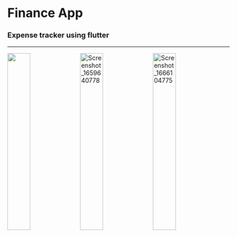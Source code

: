 <h1>Finance App</h1>

<h3>
Expense tracker using flutter
</h3>
<hr>
<div style = ""> 
<img src="https://github.com/Apurv099/FlutterApplication/assets/88666242/136c851a-ee8b-4ad3-9604-6cfdeaa2b342" alt="" width="32%"/>
<img src="https://user-images.githubusercontent.com/102475069/196633092-f933f964-5930-4686-8ce8-9e702ebfb1b7.png" alt="Screenshot_1659640778" width="32%"/>
<img src="https://github.com/Apurv099/FlutterApplication/assets/88666242/bc821d8b-122e-4b1f-8757-357ef0199961" alt="Screenshot_1666104775" width="32%"/>
</div>
